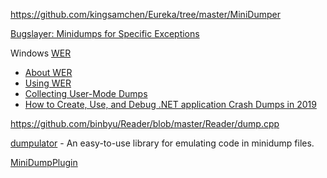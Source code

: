 https://github.com/kingsamchen/Eureka/tree/master/MiniDumper

[Bugslayer: Minidumps for Specific Exceptions](https://docs.microsoft.com/en-us/archive/msdn-magazine/2006/november/bugslayer-minidumps-for-specific-exceptions)

Windows [WER](https://docs.microsoft.com/en-us/windows/win32/wer/windows-error-reporting)

- [About WER](https://docs.microsoft.com/en-us/windows/win32/wer/about-wer)
- [Using WER](https://docs.microsoft.com/en-us/windows/win32/wer/using-wer)
- [Collecting User-Mode Dumps](https://docs.microsoft.com/en-us/windows/win32/wer/collecting-user-mode-dumps)
- [How to Create, Use, and Debug .NET application Crash Dumps in 2019](https://michaelscodingspot.com/how-to-create-use-and-debug-net-application-crash-dumps-in-2019/#Automatically-create-dump-on-Crash)

https://github.com/binbyu/Reader/blob/master/Reader/dump.cpp

[dumpulator](https://github.com/mrexodia/dumpulator) - An easy-to-use library for emulating code in minidump files.

[MiniDumpPlugin](https://github.com/mrexodia/MiniDumpPlugin)
